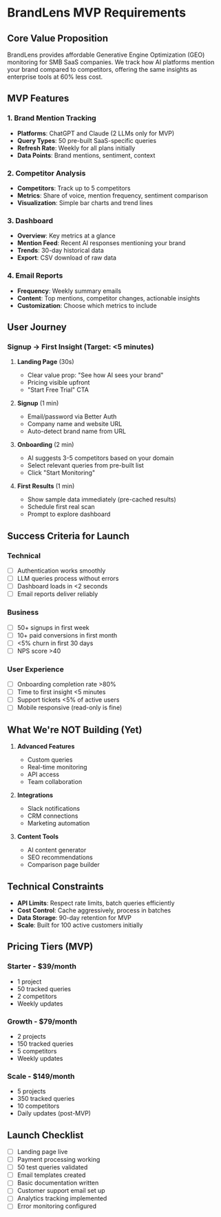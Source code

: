 # BrandLens MVP Requirements

## Core Value Proposition

BrandLens provides affordable Generative Engine Optimization (GEO) monitoring for SMB SaaS companies. We track how AI platforms mention your brand compared to competitors, offering the same insights as enterprise tools at 60% less cost.

## MVP Features

### 1. Brand Mention Tracking

- **Platforms**: ChatGPT and Claude (2 LLMs only for MVP)
- **Query Types**: 50 pre-built SaaS-specific queries
- **Refresh Rate**: Weekly for all plans initially
- **Data Points**: Brand mentions, sentiment, context

### 2. Competitor Analysis

- **Competitors**: Track up to 5 competitors
- **Metrics**: Share of voice, mention frequency, sentiment comparison
- **Visualization**: Simple bar charts and trend lines

### 3. Dashboard

- **Overview**: Key metrics at a glance
- **Mention Feed**: Recent AI responses mentioning your brand
- **Trends**: 30-day historical data
- **Export**: CSV download of raw data

### 4. Email Reports

- **Frequency**: Weekly summary emails
- **Content**: Top mentions, competitor changes, actionable insights
- **Customization**: Choose which metrics to include

## User Journey

### Signup → First Insight (Target: <5 minutes)

1. **Landing Page** (30s)
   - Clear value prop: "See how AI sees your brand"
   - Pricing visible upfront
   - "Start Free Trial" CTA

2. **Signup** (1 min)
   - Email/password via Better Auth
   - Company name and website URL
   - Auto-detect brand name from URL

3. **Onboarding** (2 min)
   - AI suggests 3-5 competitors based on your domain
   - Select relevant queries from pre-built list
   - Click "Start Monitoring"

4. **First Results** (1 min)
   - Show sample data immediately (pre-cached results)
   - Schedule first real scan
   - Prompt to explore dashboard

## Success Criteria for Launch

### Technical

- [ ] Authentication works smoothly
- [ ] LLM queries process without errors
- [ ] Dashboard loads in <2 seconds
- [ ] Email reports deliver reliably

### Business

- [ ] 50+ signups in first week
- [ ] 10+ paid conversions in first month
- [ ] <5% churn in first 30 days
- [ ] NPS score >40

### User Experience

- [ ] Onboarding completion rate >80%
- [ ] Time to first insight <5 minutes
- [ ] Support tickets <5% of active users
- [ ] Mobile responsive (read-only is fine)

## What We're NOT Building (Yet)

1. **Advanced Features**
   - Custom queries
   - Real-time monitoring
   - API access
   - Team collaboration

2. **Integrations**
   - Slack notifications
   - CRM connections
   - Marketing automation

3. **Content Tools**
   - AI content generator
   - SEO recommendations
   - Comparison page builder

## Technical Constraints

- **API Limits**: Respect rate limits, batch queries efficiently
- **Cost Control**: Cache aggressively, process in batches
- **Data Storage**: 90-day retention for MVP
- **Scale**: Built for 100 active customers initially

## Pricing Tiers (MVP)

### Starter - $39/month

- 1 project
- 50 tracked queries
- 2 competitors
- Weekly updates

### Growth - $79/month

- 2 projects
- 150 tracked queries
- 5 competitors
- Weekly updates

### Scale - $149/month

- 5 projects
- 350 tracked queries
- 10 competitors
- Daily updates (post-MVP)

## Launch Checklist

- [ ] Landing page live
- [ ] Payment processing working
- [ ] 50 test queries validated
- [ ] Email templates created
- [ ] Basic documentation written
- [ ] Customer support email set up
- [ ] Analytics tracking implemented
- [ ] Error monitoring configured
